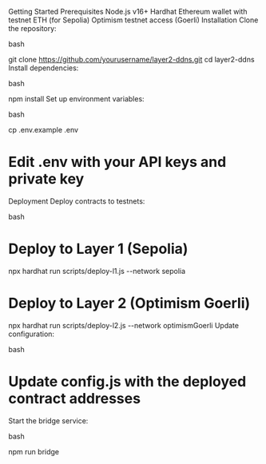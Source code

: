 Getting Started
Prerequisites
Node.js v16+
Hardhat
Ethereum wallet with testnet ETH (for Sepolia)
Optimism testnet access (Goerli)
Installation
Clone the repository:

bash

git clone https://github.com/yourusername/layer2-ddns.git
cd layer2-ddns
Install dependencies:

bash

npm install
Set up environment variables:

bash

cp .env.example .env
# Edit .env with your API keys and private key
Deployment
Deploy contracts to testnets:

bash

# Deploy to Layer 1 (Sepolia)
npx hardhat run scripts/deploy-l1.js --network sepolia

# Deploy to Layer 2 (Optimism Goerli)
npx hardhat run scripts/deploy-l2.js --network optimismGoerli
Update configuration:

bash

# Update config.js with the deployed contract addresses
Start the bridge service:

bash

npm run bridge
